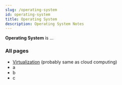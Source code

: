 ```yaml
---
slug: /operating-system
id: operating-system
title: Operating System
description: Operating System Notes
---
```


**Operating System** is ...

### All pages

- [Virtualization](/operating-system/virtualization) (probably same as cloud computing)
- a
- b
- c
